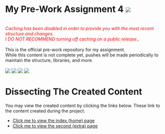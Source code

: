 # My Pre-Work Assignment 4 <img style="max-width:100px;height:auto;" src="https://www.activateit.co/wp-content/uploads/2021/12/ActivateWork-Logo-244x54-1.png">
<br>
<div style="color:red;"><em>Caching has been disabled in order to provide you with the most recent structure and changes.<br>I DO NOT RECOMMEND turning off caching on a public release.,</em></div>
<br>
This is the official pre-work repository for my assignment.<br>
While this content is not complete yet, pushes will be made periodically to maintain the structure, libraries, and more.
<br><br>
<div align="left">
    <a href="https://cadogy.com/" target="_blank"><img src="https://img.shields.io/badge/website-000000?style=for-the-badge&logo=About.me&logoColor=white"></a>
    <a href="https://cloudflare.com/" target="_blank"><img src="https://img.shields.io/badge/Cloudflare-F38020?style=for-the-badge&logo=Cloudflare&logoColor=white"></a>
    <a href="https://khanacademy.com/" target="_blank"><img src="https://img.shields.io/badge/Khan%20Academy-14BF96?style=for-the-badge&logo=Khan%20Academy&logoColor=white"></a>
    <a href="https://visualstudio.com/" target="_blank"><img src="https://img.shields.io/badge/VSCode-0078D4?style=for-the-badge&logo=visual%20studio%20code&logoColor=white"></a>
</div>

# Dissecting The Created Content
<div align="left">
You may view the created content by clicking the links below. These link to the content created during the project.
<br>

<ul>
<li><a href="/index.html">Click me to view the index (home) page</a></li>
<li><a href="pages/web-protection.html">Click me to view the second (extra) page</a></li>
</ul>

</div>
